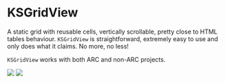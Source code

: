 # KSGridView

A static grid with reusable cells, vertically scrollable, pretty close to HTML tables behaviour. `KSGridView` is straightforward, extremely easy to use and only does what it claims. No more, no less!

`KSGridView` works with both ARC and non-ARC projects.

[![](http://dl.dropbox.com/u/5658177/github/KSGridView/01-th.png)](http://dl.dropbox.com/u/5658177/github/KSGridView/01.png)
[![](http://dl.dropbox.com/u/5658177/github/KSGridView/02-th.png)](http://dl.dropbox.com/u/5658177/github/KSGridView/02.png)
